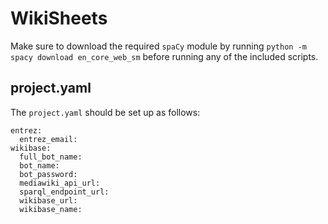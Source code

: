 # WikiSheets

Make sure to download the required `spaCy` module by running `python -m spacy download en_core_web_sm` before running any of the included scripts.

## project.yaml

The `project.yaml` should be set up as follows:

```
entrez:
  entrez_email: 
wikibase:
  full_bot_name: 
  bot_name: 
  bot_password: 
  mediawiki_api_url: 
  sparql_endpoint_url: 
  wikibase_url: 
  wikibase_name: 
```